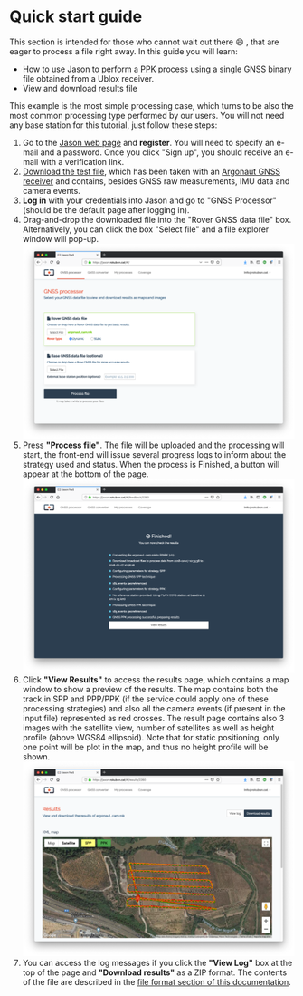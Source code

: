 # Quick start guide

This section is intended for those who cannot wait out there :smile: , that are
eager to process a file right away. In this guide you will learn:

- How to use Jason to perform a [PPK](../strategies) process using a single
  GNSS binary file obtained from a Ublox receiver.
- View and download results file

This example is the most simple processing case, which turns to be also
the most common processing type performed by our users. You will not need
any base station for this tutorial, just follow these steps:

1. Go to the [Jason web page](https://jason.rokubun.cat) and **register**. You will
  need to specify an e-mail and a password. Once you click "Sign up", you should
  receive an e-mail with a verification link.
2. [Download the test file](https://github.com/rokubun/jason-docs/blob/master/assets/argonaut_cam.rok?raw=true), which has been taken with an
   [Argonaut GNSS receiver](https://www.rokubun.cat/gnss-receiver/)
  and contains, besides GNSS raw measurements, IMU data and camera events.
3. **Log in** with your credentials into Jason and go to "GNSS Processor"
  (should be the default page after logging in).
4. Drag-and-drop the downloaded file into the "Rover GNSS data file" box. Alternatively,
  you can click the box "Select file" and a file explorer window will pop-up.
![Select file](images/quickstart_upload.png "Select file")
5. Press **"Process file"**. The file will be uploaded and the processing will start,
   the front-end will issue several progress logs to inform about the strategy
   used and status. When the process is Finished, a button will appear at the 
   bottom of the page.
![Process file](images/jason_progress.png "Process file")
6. Click **"View Results"** to access the results page, which contains
   a map window to show a preview of the results. The map contains both the
   track in SPP and PPP/PPK (if the service could apply one of these processing strategies)
   and also all the camera events (if present in the input file) represented
   as red crosses. The result page contains also 3 images with the satellite
   view, number of satellites as well as height profile (above WGS84 ellipsoid).
   Note that for static positioning, only one point will be plot in the map,
   and thus no height profile will be shown.
![View Results](images/jason_results.png "View Results")
7. You can access the log messages if you click the **"View Log"** box at the top
   of the page and **"Download results"** as a ZIP format. The contents of the
   file are described in the [file format section of this documentation](../manual#result-files).

